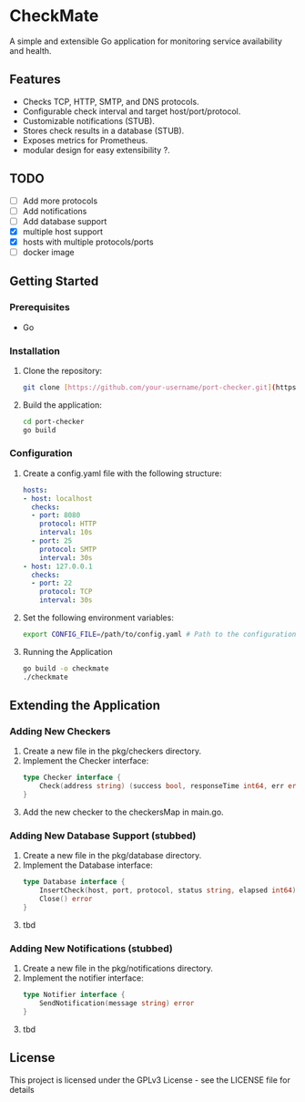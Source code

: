 # CheckMate

A simple and extensible Go application for monitoring service availability and health.

## Features

* Checks TCP, HTTP, SMTP, and DNS protocols.
* Configurable check interval and target host/port/protocol.
* Customizable notifications (STUB).
* Stores check results in a database (STUB).
* Exposes metrics for Prometheus.
* modular design for easy extensibility ?.

## TODO
- [ ] Add more protocols
- [ ] Add notifications
- [ ] Add database support
- [X] multiple host support
- [X] hosts with multiple protocols/ports
- [ ] docker image

## Getting Started

### Prerequisites

* Go 

### Installation

1. Clone the repository:
   ```bash
   git clone [https://github.com/your-username/port-checker.git](https://github.com/your-username/port-checker.git)
   ```
2. Build the application:
    ``` Bash
    cd port-checker
    go build
    ```
### Configuration
1. Create a config.yaml file with the following structure:
    ```YAML
    hosts:
    - host: localhost
      checks:
      - port: 8080
        protocol: HTTP
        interval: 10s
      - port: 25
        protocol: SMTP
        interval: 30s 
    - host: 127.0.0.1
      checks:
      - port: 22
        protocol: TCP
        interval: 30s
    ```
2. Set the following environment variables:
    ```bash
    export CONFIG_FILE=/path/to/config.yaml # Path to the configuration file 
    ```
3. Running the Application
    ```Bash
    go build -o checkmate
    ./checkmate
    ```
## Extending the Application
### Adding New Checkers
1. Create a new file in the pkg/checkers directory.
2. Implement the Checker interface:
    ```Go
    type Checker interface {
        Check(address string) (success bool, responseTime int64, err error)
    }
    ```
3. Add the new checker to the checkersMap in main.go.

### Adding New Database Support (stubbed)
1. Create a new file in the pkg/database directory.
2. Implement the Database interface:
    ```Go
    type Database interface {
        InsertCheck(host, port, protocol, status string, elapsed int64) error
        Close() error
    }
    ```
3. tbd

### Adding New Notifications (stubbed)
1. Create a new file in the pkg/notifications directory.
2. Implement the notifier interface:
    ```Go
    type Notifier interface {
        SendNotification(message string) error
    }
    ```
3. tbd

## License
This project is licensed under the GPLv3 License - see the LICENSE file for details